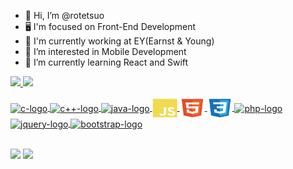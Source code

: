 - 👋 Hi, I’m @rotetsuo
- 🖥 I'm focused on Front-End Development
- 🏢 I'm currently working at EY(Earnst & Young) 
- 👀 I’m interested in Mobile Development
- 🌱 I’m currently learning React and Swift

<!---
rotetsuo/rotetsuo is a ✨ special ✨ repository because its `README.md` (this file) appears on your GitHub profile.
You can click the Preview link to take a look at your changes.
--->

<div align="">
  <a href="https://github.com/rotetsuo">
  <img height="180em" src="https://github-readme-stats.vercel.app/api?username=rotetsuo&show_icons=true&theme=tokyonight&include_all_commits=true&count_private=true"/>
  <img height="180em" src="https://github-readme-stats.vercel.app/api/top-langs/?username=rotetsuo&layout=compact&langs_count=7&theme=tokyonight"/>
</div>

<div style="display: inline_block"><br>
<div>
<img align="center" alt="c-logo" height="30" width="40"  src="https://cdn.jsdelivr.net/gh/devicons/devicon/icons/c/c-original.svg" />
<img align="center" alt="c++-logo" height="30" width="40" src="https://cdn.jsdelivr.net/gh/devicons/devicon/icons/cplusplus/cplusplus-original.svg" />
  <img align="center" alt="java-logo" height="30" width="40"  src="https://cdn.jsdelivr.net/gh/devicons/devicon/icons/java/java-original.svg" />
  <img align="center" alt="js-logo" height="30" width="40" src="https://raw.githubusercontent.com/devicons/devicon/master/icons/javascript/javascript-plain.svg">
  <img align="center" alt="html-logo" height="30" width="40" src="https://raw.githubusercontent.com/devicons/devicon/master/icons/html5/html5-original.svg">
  <img align="center" alt="css-logo" height="30" width="40" src="https://raw.githubusercontent.com/devicons/devicon/master/icons/css3/css3-original.svg">
<img align = "center" alt="php-logo" height="30" width="40" src="https://cdn.jsdelivr.net/gh/devicons/devicon/icons/php/php-plain.svg" />
<img align="center" alt="jquery-logo" height="30" width="40" src="https://cdn.jsdelivr.net/gh/devicons/devicon/icons/jquery/jquery-original-wordmark.svg" />
 <img align="center" alt="bootstrap-logo" height="30" width="40" src="https://cdn.jsdelivr.net/gh/devicons/devicon/icons/bootstrap/bootstrap-plain.svg" />
</div>
<div style="display: inline_block"><br>
<div>
<div> 
 
  <a href = "mailto:rotetsuo32@gmail.com"><img src="https://img.shields.io/badge/-Gmail-%23333?style=for-the-badge&logo=gmail&logoColor=white" target="_blank"></a>
  <a href="https://www.linkedin.com/in/roberto-tetsuo" target="_blank"><img src="https://img.shields.io/badge/-LinkedIn-%230077B5?style=for-the-badge&logo=linkedin&logoColor=white"></a> 
 
 
</div>
